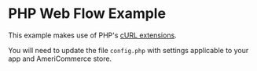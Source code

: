 PHP Web Flow Example
=======================

This example makes use of PHP's [cURL extensions](http://www.php.net/manual/en/book.curl.php).

You will need to update the file `config.php` with settings applicable to your app and AmeriCommerce store.